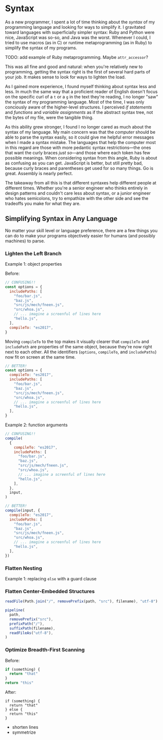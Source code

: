 # Syntax

As a new programmer, I spent a lot of time thinking about the _syntax_ of my programming language and looking for ways to simplify it. I gravitated toward languages with superficially simpler syntax: Ruby and Python were nice, JavaScript was so-so, and Java was the worst. Whenever I could, I tried to use macros (as in C) or runtime metaprogramming (as in Ruby) to simplify the syntax of my programs.

TODO: add example of Ruby metaprogramming. Maybe `attr_accessor`?

This was all fine and good and natural: when you're relatively new to programming, getting the syntax right is the first of several hard parts of your job. It makes sense to look for ways to lighten the load.

As I gained more experience, I found myself thinking about syntax less and less. In much the same way that a proficient reader of English doesn't focus on the specific curl of a `t` or a `g` in the text they're reading, I no longer "saw" the syntax of my programming language. Most of the time, I was only conciously aware of the higher-level structures. I perceived _if statements_ and _functions_ and _variable assignments_ as if the abstract syntax tree, not the bytes of my file, were the tangible thing.

As this ability grew stronger, I found I no longer cared as much about the syntax of my language. My main concern was that the _computer_ should be able to parse the syntax easily, so it could give me helpful error messages when I made a syntax mistake. The languages that help the computer most in this regard are those with more pedantic syntax restrictions—the ones that want the curly braces _just so_—and those where each token has few possible meanings. When considering syntax from this angle, Ruby is about as confusing as you can get. JavaScript is better, but still pretty bad, because curly braces and parentheses get used for so many things. Go is great. Assembly is nearly perfect.

The takeaway from all this is that different syntaxes help different people at different times. Whether you're a senior engineer who thinks entirely in design patterns and couldn't care less about syntax, or a junior engineer who hates semicolons, try to empathize with the other side and see the tradeoffs you make for what they are.

## Simplifying Syntax in Any Language

No matter your skill level or language preference, there are a few things you can do to make your programs objectively easier for humans (and possibly machines) to parse.

### Lighten the Left Branch

Example 1: object properties

Before:

```js
// CONFUSING!!
const options = {
  includePaths: [
    "foo/bar.js",
    "baz.js",
    "src/js/mech/fneen.js",
    "src/whoa.js",
    // ... imagine a screenful of lines here
    "hello.js",
  ],
  compileTo: "es2017",
}
```

Moving `compileTo` to the top makes it visually clearer that `compileTo` and `includePath` are properties of the same object, because they're now right next to each other. All the identifiers (`options`, `compileTo`, and `includePaths`) now fit on screen at the same time.

```js
// BETTER!
const options = {
  compileTo: "es2017",
  includePaths: [
    "foo/bar.js",
    "baz.js",
    "src/js/mech/fneen.js",
    "src/whoa.js",
    // ... imagine a screenful of lines here
    "hello.js",
  ],
}
```

Example 2: function arguments

```js
// CONFUSING!!
compile(
  {
    compileTo: "es2017",
    includePaths: [
      "foo/bar.js",
      "baz.js",
      "src/js/mech/fneen.js",
      "src/whoa.js",
      // ... imagine a screenful of lines here
      "hello.js",
    ],
  },
  input,
)
```

```js
// BETTER!
compile(input, {
  compileTo: "es2017",
  includePaths: [
    "foo/bar.js",
    "baz.js",
    "src/js/mech/fneen.js",
    "src/whoa.js",
    // ... imagine a screenful of lines here
    "hello.js",
  ],
})
```

### Flatten Nesting

Example 1: replacing `else` with a guard clause

### Flatten Center-Embedded Structures

```js
readFile(Path.join("/", removePrefix(path, "src"), filename), "utf-8")
```

```js
pipeline(
  path,
  removePrefix("src"),
  prefixPath("/"),
  suffixPath(filename),
  readFileAs("utf-8"),
)
```

### Optimize Breadth-First Scanning

Before:

```js
if (something) {
  return "that"
}
return "this"
```

After:

```
if (something) {
  return "that"
} else {
  return "this"
}
```

- shorten lines
- symmetrize